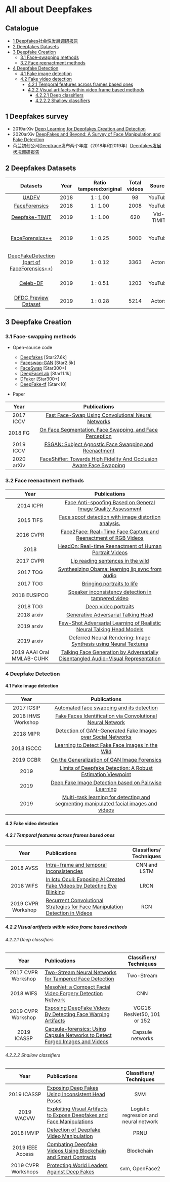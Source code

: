 # All about Deepfakes

## Catalogue

* [1 Deepfakes社会性发展调研报告](#1-Deepfakes社会性发展调研报告)
* [2 Deepfakes Datasets](#2-Deepfakes-datasets)
* [3 Deepfake Creation](#3-Deepfake-Creation)  
  * [3.1 Face-swapping methods](#31-Face-swapping-methods)
  * [3.2 Face reenactment methods](#32-Face-reenactment-methods)
* [4 Deepfake Detection](#4-Deepfake-Detection)  
  * [4.1 Fake image detection](#41-Fake-image-detection)
  * [4.2 Fake video detection](#42-Fake-video-detection)
    * [4.2.1 Temporal features across frames based ones](#421-Temporal-features-across-frames-based-ones)
    * [4.2.2 Visual artifacts within video frame based methods](#422-Visual-artifacts-within-video-frame-based-methods)
      * [4.2.2.1 Deep classifiers](#4221-Deep-classifiers)
      * [4.2.2.2 Shallow classifiers](#4222-Shallow-classifiers)

## 1 Deepfakes survey

* 2019arXiv [Deep Learning for Deepfakes Creation and Detection](https://arxiv.org/abs/1909.11573)
* 2020arXiv [DeepFakes and Beyond: A Survey of Face Manipulation and Fake Detection](https://arxiv.org/abs/2001.00179)
* 荷兰初创公司[Deeptrace](https://deeptracelabs.com/)发布两个年度（2018年和2019年）[Deepfakes发展状况调研报告](https://github.com/Qingcsai/Deepfakes-Zoo/tree/master/the-state-of-deepfakes)

## 2 Deepfakes Datasets

Datasets|Year|Ratio<br>tampered:original|Total videos|Source|Participants Consent|Tools
:-------:|:----:|:-----------:|:----:|:---:|:-----:|:--:
[UADFV](https://ieeexplore.ieee.org/stamp/stamp.jsp?tp=&arnumber=8630787)|2018|1 : 1.00|98|YouTube|N|FakeAPP
[FaceForensics](https://arxiv.org/abs/1803.09179)|2018|1 : 1.00|2008|YouTube|N|Face2Face
[Deepfake-TIMIT](https://www.idiap.ch/dataset/deepfaketimit)|2019|1 : 1.00|620|Vid-TIMIT|N|faceswap-GAN 
[FaceForensics++](https://github.com/ondyari/FaceForensics)|2019|1 : 0.25|5000|YouTube|N|faceswap <br> DeepFake <br> Face2Face <br> NeuralTextures
[DeepFakeDetection<br>(part of FaceForensics++)](https://deepfakedetectionchallenge.ai/dataset)|2019|1 : 0.12|3363|Actors|Y
[Celeb-DF](http://www.cs.albany.edu/~lsw/celeb-deepfakeforensics.html)|2019|1 : 0.51|1203|YouTube|N|a refined version of the DeepFake
[DFDC Preview Dataset](https://deepfakedetectionchallenge.ai/dataset)|2019|1 : 0.28|5214|Actors|Y|Unkonwn

## 3 Deepfake Creation

### 3.1 Face-swapping methods

* Open-source code
  * [Deepfakes](https://github.com/deepfakes/faceswap) [Star27.6k]
  * [Faceswap-GAN](https://github.com/shaoanlu/faceswap-GAN) [Star2.5k]
  * [FaceSwap](https://github.com/MarekKowalski/FaceSwap) [Star300+]
  * [DeepFaceLab](https://github.com/iperov/DeepFaceLab) [Star11.1k]
  * [DFaker](https://github.com/dfaker/df) [Star300+]
  * [DeepFake-tf](https://github.com/StromWine/DeepFake_tf) [Star<10]

* Paper

Year|Publications
:--:|:-------------:
2017 ICCV | [Fast Face-Swap Using Convolutional Neural Networks](http://openaccess.thecvf.com/content_iccv_2017/html/Korshunova_Fast_Face-Swap_Using_ICCV_2017_paper.html)
2018 FG | [On Face Segmentation, Face Swapping, and Face Perception](https://ieeexplore.ieee.org/abstract/document/8373817/)
2019 ICCV | [FSGAN: Subject Agnostic Face Swapping and Reenactment](http://openaccess.thecvf.com/content_ICCV_2019/papers/Nirkin_FSGAN_Subject_Agnostic_Face_Swapping_and_Reenactment_ICCV_2019_paper.pdf)
2020 arXiv | [FaceShifter: Towards High Fidelity And Occlusion Aware Face Swapping](https://arxiv.org/abs/1912.13457)

### 3.2 Face reenactment methods

Year|Publications
:--:|:-------------:
2014 ICPR | [Face Anti-spoofing Based on General Image Quality Assessment](https://ieeexplore.ieee.org/abstract/document/6976921)
2015 TIFS | [Face spoof detection with image distortion analysis.](https://ieeexplore.ieee.org/abstract/document/7031384)
2016 CVPR | [Face2Face: Real-Time Face Capture and Reenactment of RGB Videos](http://openaccess.thecvf.com/content_cvpr_2016/html/Thies_Face2Face_Real-Time_Face_CVPR_2016_paper.html)
2018 | [HeadOn: Real-time Reenactment of Human Portrait Videos](http://niessnerlab.org/papers/2018/7headon/headon_preprint.pdf)
2017 CVPR | [Lip reading sentences in the wild](https://ieeexplore.ieee.org/abstract/document/8099850)
2017 TOG | [Synthesizing Obama: learning lip sync from audio](https://dl.acm.org/citation.cfm?id=3073640)
2017 TOG | [Bringing portraits to life](https://dl.acm.org/citation.cfm?id=3130818)
2018 EUSIPCO | [Speaker inconsistency detection in tampered video](https://ieeexplore.ieee.org/abstract/document/8553270)
2018 TOG | [Deep video portraits](https://dl.acm.org/citation.cfm?id=3201283)
2018 arxiv | [Generative Adversarial Talking Head](https://.org/abs/1803.07716)
2019 arxiv | [Few-Shot Adversarial Learning of Realistic Neural Talking Head Models](https://arxiv.org/abs/1905.08233https://arxiv.org/abs/1905.08233)
2019 arxiv | [Deferred Neural Rendering: Image Synthesis using Neural Textures](https://arxiv.org/abs/1904.12356)
2019 AAAI Oral MMLAB-CUHK | [Talking Face Generation by Adversarially Disentangled Audio-Visual Representation](https://arxiv.org/abs/1807.07860)

### 4 Deepfake Detection

#### 4.1 Fake image detection

Year|Publications
:--:|:-------------:
2017 ICSIP | [Automated face swapping and its detection](https://ieeexplore.ieee.org/abstract/document/8124497)
2018 IHMS Workshop | [Fake Faces Identification via Convolutional Neural Network](https://dl.acm.org/citation.cfm?id=3206009)
2018 MIPR | [Detection of GAN-Generated Fake Images over Social Networks](https://ieeexplore.ieee.org/abstract/document/8397040/)
2018 ISCCC | [Learning to Detect Fake Face Images in the Wild](https://ieeexplore.ieee.org/abstract/document/8644886/)
2019 CCBR | [On the Generalization of GAN Image Forensics](https://link.springer.com/chapter/10.1007/978-3-030-31456-9_15)
2019 | [Limits of Deepfake Detection: A Robust Estimation Viewpoint](https://arxiv.org/abs/1905.03493)
2019 | [Deep Fake Image Detection based on Pairwise Learning](https://www.preprints.org/manuscript/201905.0013/v1)
2019 | [Multi-task learning for detecting and segmenting manipulated facial images and videos](https://arxiv.org/abs/1906.06876)

#### 4.2 Fake video detection

##### 4.2.1 Temporal features across frames based ones

Year|Publications|Classifiers/<br>Techniques
:--:|:-------------|:---:
2018 AVSS|[Intra-frame and temporal inconsistencies](https://ieeexplore.ieee.org/abstract/document/8639163)|CNN and LSTM
2018 WIFS|[In Ictu Oculi: Exposing AI Created Fake Videos by Detecting Eye Blinking](https://ieeexplore.ieee.org/abstract/document/8630787)|LRCN
2019 CVPR Workshop|[Recurrent Convolutional Strategies for Face Manipulation Detection in Videos](http://openaccess.thecvf.com/content_CVPRW_2019/papers/Media%20Forensics/Sabir_Recurrent_Convolutional_Strategies_for_Face_Manipulation_Detection_in_Videos_CVPRW_2019_paper.pdf)|RCN

##### 4.2.2 Visual artifacts within video frame based methods

###### 4.2.2.1 Deep classifiers

Year|Publications|Classifiers/<br>Techniques
:--:|:-------------|:--------------------:
2017 CVPR Workshop|[Two-Stream Neural Networks for Tampered Face Detection](https://ieeexplore.ieee.org/abstract/document/8014963)|Two-Stream
2018 WIFS|[MesoNet: a Compact Facial Video Forgery Detection Network](https://ieeexplore.ieee.org/abstract/document/8630761)|CNN
2019 CVPR Workshop|[Exposing DeepFake Videos By Detecting Face Warping Artifacts](http://openaccess.thecvf.com/content_CVPRW_2019/papers/Media%20Forensics/Li_Exposing_DeepFake_Videos_By_Detecting_Face_Warping_Artifacts_CVPRW_2019_paper.pdf)|VGG16 ResNet50, 101 or 152
2019 ICASSP|[Capsule-forensics: Using Capsule Networks to Detect Forged Images and Videos](https://ieeexplore.ieee.org/abstract/document/8682602)|Capsule networks

###### 4.2.2.2 Shallow classifiers

Year|Publications|Classifiers/<br>Techniques
:--:|:-------------|:--------------------:
2019 ICASSP|[Exposing Deep Fakes Using Inconsistent Head Poses](https://ieeexplore.ieee.org/abstract/document/8683164)|SVM
2019 WACVW|[Exploiting Visual Artifacts to Expose Deepfakes and Face Manipulations](https://ieeexplore.ieee.org/abstract/document/8638330)|Logistic regression and neural network
2018 IMVIP|[Detection of Deepfake Video Manipulation](https://www.researchgate.net/profile/Zeno_Geradts/publication/329814168_Detection_of_Deepfake_Video_Manipulation/links/5c1bdf7da6fdccfc705da03e/Detection-of-Deepfake-Video-Manipulation.pdf)|PRNU
2019 IEEE Access|[Combating Deepfake Videos Using Blockchain and Smart Contracts](https://ieeexplore.ieee.org/abstract/document/8668407)|Blockchain
2019 CVPR Workshops|[Protecting World Leaders Against Deep Fakes](https://pdfs.semanticscholar.org/ac1f/84cc50f31b2ae7775820242d7c71f1c3f42a.pdf)|svm, OpenFace2
